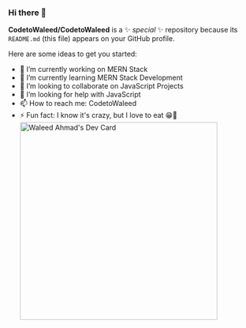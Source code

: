 ### Hi there 👋
**CodetoWaleed/CodetoWaleed** is a ✨ _special_ ✨ repository because its `README.md` (this file) appears on your GitHub profile.

Here are some ideas to get you started:

- 🔭 I’m currently working on MERN Stack
- 🌱 I’m currently learning MERN Stack Development
- 👯 I’m looking to collaborate on JavaScript Projects
- 🤔 I’m looking for help with JavaScript
- 📫 How to reach me: CodetoWaleed
- ⚡ Fun fact: I know it's crazy, but I love to eat 😁🍟
<a href="https://app.daily.dev/CodetoWaleed"><img src="https://api.daily.dev/devcards/e93c44d3f9da48e9886f971e01a30612.png?r=s1z" width="400" alt="Waleed Ahmad's Dev Card"/></a>
